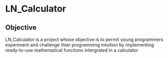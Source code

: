 # LN_Calculator
## Objective
LN_Calculator is a project whose objective is to permit young programmers experiment and challenge thier programming intuition by implementing ready-to-use mathematical functions intergrated in a calculator